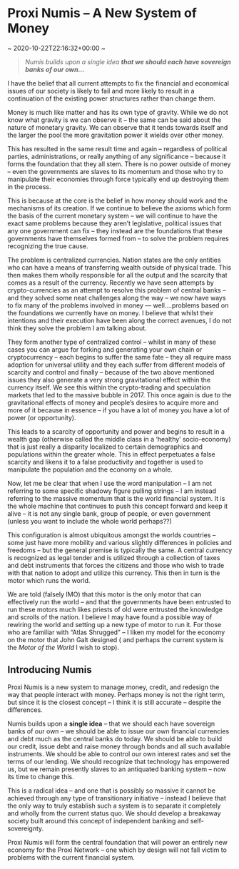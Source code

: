 # Proxi Numis &#8211; A New System of Money
~ 2020-10-22T22:16:32+00:00 ~
  
> *Numis builds upon a single idea **that we should each have sovereign banks of our own…***

I have the belief that all current attempts to fix the financial and economical issues of our society is likely to fail and more likely to result in a continuation of the existing power structures rather than change them.

Money is much like matter and has its own type of gravity. While we do not know what gravity is we can observe it – the same can be said about the nature of monetary gravity. We can observe that it tends towards itself and the larger the pool the more gravitation power it wields over other money.

This has resulted in the same result time and again – regardless of political parties, administrations, or really anything of any significance – because it forms the foundation that they all stem. There is no power outside of money – even the governments are slaves to its momentum and those who try to manipulate their economies through force typically end up destroying them in the process.

This is because at the core is the belief in how money should work and the mechanisms of its creation. If we continue to believe the axioms which form the basis of the current monetary system – we will continue to have the exact same problems because they aren’t legislative, political issues that any one government can fix – they instead are the foundations that these governments have themselves formed from – to solve the problem requires recognizing the true cause.

The problem is centralized currencies. Nation states are the only entities who can have a means of transferring wealth outside of physical trade. This then makes them wholly responsible for all the output and the scarcity that comes as a result of the currency. Recently we have seen attempts by crypto-currencies as an attempt to resolve this problem of central banks – and they solved some neat challenges along the way – we now have ways to fix many of the problems involved in money — well….problems based on the foundations we currently have on money. I believe that whilst their intentions and their execution have been along the correct avenues, I do not think they solve the problem I am talking about.

They form another type of centralized control – whilst in many of these cases you can argue for forking and generating your own chain or cryptocurrency – each begins to suffer the same fate – they all require mass adoption for universal utility and they each suffer from different models of scarcity and control and finally – because of the two above mentioned issues they also generate a very strong gravitational effect within the currency itself. We see this within the crypto-trading and speculation markets that led to the massive bubble in 2017. This once again is due to the gravitational effects of money and people’s desires to acquire more and more of it because in essence – if you have a lot of money you have a lot of power (or opportunity).

This leads to a scarcity of opportunity and power and begins to result in a wealth gap (otherwise called the middle class in a ‘healthy’ socio-economy) that is just really a disparity localized to certain demographics and populations within the greater whole. This in effect perpetuates a false scarcity and likens it to a false productivity and together is used to manipulate the population and the economy on a whole.

Now, let me be clear that when I use the word manipulation – I am not referring to some specific shadowy figure pulling strings – I am instead referring to the massive momentum that is the world financial system. It is the whole machine that continues to push this concept forward and keep it alive – it is not any single bank, group of people, or even government (unless you want to include the whole world perhaps??)

This configuration is almost ubiquitous amongst the worlds countries – some just have more mobility and various slightly differences in policies and freedoms – but the general premise is typically the same. A central currency is recognized as legal tender and is utilized through a collection of taxes and debt instruments that forces the citizens and those who wish to trade with that nation to adopt and utilize this currency. This then in turn is the motor which runs the world.

We are told (falsely IMO) that this motor is the only motor that can effectively run the world – and that the governments have been entrusted to run these motors much likes priests of old were entrusted the knowledge and scrolls of the nation. I believe I may have found a possible way of rewiring the world and setting up a new type of motor to run it. For those who are familiar with “Atlas Shrugged” – I liken my model for the economy on the motor that John Galt designed ( and perhaps the current system is the *Motor of the World* I wish to stop).

Introducing Numis
-----------------

Proxi Numis is a new system to manage money, credit, and redesign the way that people interact with money. Perhaps money is not the right term, but since it is the closest concept – I think it is still accurate – despite the differences.

Numis builds upon a **single idea** – that we should each have sovereign banks of our own – we should be able to issue our own financial currencies and debt much as the central banks do today. We should be able to build our credit, issue debt and raise money through bonds and all such available instruments. We should be able to control our own interest rates and set the terms of our lending. We should recognize that technology has empowered us, but we remain presently slaves to an antiquated banking system – now its time to change this.

This is a radical idea – and one that is possibly so massive it cannot be achieved through any type of transitionary initiative – instead I believe that the only way to truly establish such a system is to separate it completely and wholly from the current status quo. We should develop a breakaway society built around this concept of independent banking and self-sovereignty.

Proxi Numis will form the central foundation that will power an entirely new economy for the Proxi Network – one which by design will not fall victim to problems with the current financial system.